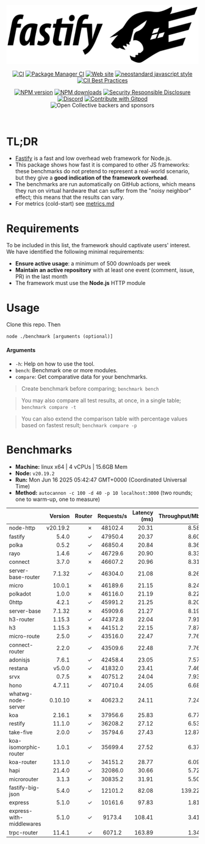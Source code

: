<div align="center"> <a href="https://fastify.dev/">
    <img
      src="https://github.com/fastify/graphics/raw/HEAD/fastify-landscape-outlined.svg"
      width="650"
      height="auto"
    />
  </a>
</div>

<div align="center">

[![CI](https://github.com/fastify/fastify/actions/workflows/ci.yml/badge.svg?branch=main)](https://github.com/fastify/fastify/actions/workflows/ci.yml)
[![Package Manager
CI](https://github.com/fastify/fastify/actions/workflows/package-manager-ci.yml/badge.svg?branch=main)](https://github.com/fastify/fastify/actions/workflows/package-manager-ci.yml)
[![Web
site](https://github.com/fastify/fastify/actions/workflows/website.yml/badge.svg?branch=main)](https://github.com/fastify/fastify/actions/workflows/website.yml)
[![neostandard javascript style](https://img.shields.io/badge/code_style-neostandard-brightgreen?style=flat)](https://github.com/neostandard/neostandard)
[![CII Best Practices](https://bestpractices.coreinfrastructure.org/projects/7585/badge)](https://bestpractices.coreinfrastructure.org/projects/7585)

</div>

<div align="center">

[![NPM
version](https://img.shields.io/npm/v/fastify.svg?style=flat)](https://www.npmjs.com/package/fastify)
[![NPM
downloads](https://img.shields.io/npm/dm/fastify.svg?style=flat)](https://www.npmjs.com/package/fastify)
[![Security Responsible
Disclosure](https://img.shields.io/badge/Security-Responsible%20Disclosure-yellow.svg)](https://github.com/fastify/fastify/blob/main/SECURITY.md)
[![Discord](https://img.shields.io/discord/725613461949906985)](https://discord.gg/fastify)
[![Contribute with Gitpod](https://img.shields.io/badge/Contribute%20with-Gitpod-908a85?logo=gitpod&color=blue)](https://gitpod.io/#https://github.com/fastify/fastify)
![Open Collective backers and sponsors](https://img.shields.io/opencollective/all/fastify)

</div>

<br />

# TL;DR

* [Fastify](https://github.com/fastify/fastify) is a fast and low overhead web framework for Node.js.
* This package shows how fast it is compared to other JS frameworks: these benchmarks do not pretend to represent a real-world scenario, but they give a **good indication of the framework overhead**.
* The benchmarks are run automatically on GitHub actions, which means they run on virtual hardware that can suffer from the "noisy neighbor" effect; this means that the results can vary.
* For metrics (cold-start) see [metrics.md](./METRICS.md)

# Requirements

To be included in this list, the framework should captivate users' interest. We have identified the following minimal requirements:
- **Ensure active usage**: a minimum of 500 downloads per week
- **Maintain an active repository** with at least one event (comment, issue, PR) in the last month
- The framework must use the **Node.js** HTTP module

# Usage

Clone this repo. Then

```
node ./benchmark [arguments (optional)]
```

#### Arguments

* `-h`: Help on how to use the tool.
* `bench`:  Benchmark one or more modules.
* `compare`: Get comparative data for your benchmarks.

> Create benchmark before comparing; `benchmark bench`

> You may also compare all test results, at once, in a single table; `benchmark compare -t`

> You can also extend the comparison table with percentage values based on fastest result; `benchmark compare -p`
# Benchmarks

* __Machine:__ linux x64 | 4 vCPUs | 15.6GB Mem
* __Node:__ `v20.19.2`
* __Run:__ Mon Jun 16 2025 05:42:47 GMT+0000 (Coordinated Universal Time)
* __Method:__ `autocannon -c 100 -d 40 -p 10 localhost:3000` (two rounds; one to warm-up, one to measure)

|                          | Version  | Router | Requests/s | Latency (ms) | Throughput/Mb |
| :--                      | --:      | --:    | :-:        | --:          | --:           |
| node-http                | v20.19.2 | ✗      | 48102.4    | 20.31        | 8.58          |
| fastify                  | 5.4.0    | ✓      | 47950.4    | 20.37        | 8.60          |
| polka                    | 0.5.2    | ✓      | 46850.4    | 20.84        | 8.36          |
| rayo                     | 1.4.6    | ✓      | 46729.6    | 20.90        | 8.33          |
| connect                  | 3.7.0    | ✗      | 46607.2    | 20.96        | 8.31          |
| server-base-router       | 7.1.32   | ✓      | 46304.0    | 21.08        | 8.26          |
| micro                    | 10.0.1   | ✗      | 46189.6    | 21.15        | 8.24          |
| polkadot                 | 1.0.0    | ✗      | 46116.0    | 21.19        | 8.22          |
| 0http                    | 4.2.1    | ✓      | 45991.2    | 21.25        | 8.20          |
| server-base              | 7.1.32   | ✗      | 45909.6    | 21.27        | 8.19          |
| h3-router                | 1.15.3   | ✓      | 44372.8    | 22.04        | 7.91          |
| h3                       | 1.15.3   | ✗      | 44151.2    | 22.15        | 7.87          |
| micro-route              | 2.5.0    | ✓      | 43516.0    | 22.47        | 7.76          |
| connect-router           | 2.2.0    | ✓      | 43509.6    | 22.48        | 7.76          |
| adonisjs                 | 7.6.1    | ✓      | 42458.4    | 23.05        | 7.57          |
| restana                  | v5.0.0   | ✓      | 41832.0    | 23.41        | 7.46          |
| srvx                     | 0.7.5    | ✗      | 40751.2    | 24.04        | 7.93          |
| hono                     | 4.7.11   | ✓      | 40710.4    | 24.05        | 6.68          |
| whatwg-node-server       | 0.10.10  | ✗      | 40623.2    | 24.11        | 7.24          |
| koa                      | 2.16.1   | ✗      | 37956.6    | 25.83        | 6.77          |
| restify                  | 11.1.0   | ✓      | 36208.2    | 27.12        | 6.53          |
| take-five                | 2.0.0    | ✓      | 35794.6    | 27.43        | 12.87         |
| koa-isomorphic-router    | 1.0.1    | ✓      | 35699.4    | 27.52        | 6.37          |
| koa-router               | 13.1.0   | ✓      | 34151.2    | 28.77        | 6.09          |
| hapi                     | 21.4.0   | ✓      | 32086.0    | 30.66        | 5.72          |
| microrouter              | 3.1.3    | ✓      | 30835.2    | 31.91        | 5.50          |
| fastify-big-json         | 5.4.0    | ✓      | 12101.2    | 82.08        | 139.22        |
| express                  | 5.1.0    | ✓      | 10161.6    | 97.83        | 1.81          |
| express-with-middlewares | 5.1.0    | ✓      | 9173.4     | 108.41       | 3.41          |
| trpc-router              | 11.4.1   | ✓      | 6071.2     | 163.89       | 1.34          |
